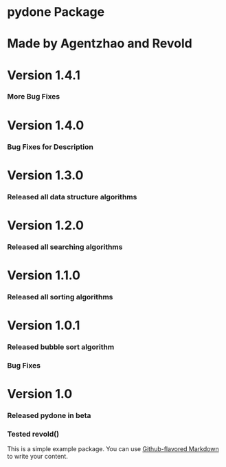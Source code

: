 # pydone Package

# Made by Agentzhao and Revold

# Version 1.4.1
### More Bug Fixes

# Version 1.4.0
### Bug Fixes for Description

# Version 1.3.0
### Released all data structure algorithms

# Version 1.2.0
### Released all searching algorithms

# Version 1.1.0
### Released all sorting algorithms

# Version 1.0.1
### Released bubble sort algorithm
### Bug Fixes

# Version 1.0
### Released pydone in beta
### Tested revold()


This is a simple example package. You can use
[Github-flavored Markdown](https://guides.github.com/features/mastering-markdown/)
to write your content.